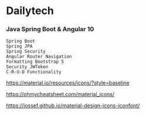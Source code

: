 # Dailytech
### Java Spring Boot & Angular 10
```shell
Spring Boot
Spring JPA
Spring Security
Angular Router Navigation
Formatting Bootstrap 5
Security JWToken
C-R-U-D Functionality

```
https://material.io/resources/icons/?style=baseline

https://ohmycheatsheet.com/material_icons/

https://jossef.github.io/material-design-icons-iconfont/

